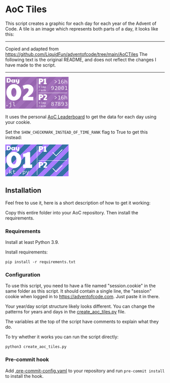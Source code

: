 # AoC Tiles

This script creates a graphic for each day for each year of the Advent of Code. 
A tile is an image which represents both parts of a day, it looks like this:

---
Copied and adapted from https://github.com/LiquidFun/adventofcode/tree/main/AoCTiles
The following text is the original README, and does not reflect the changes I have made to the script.

---

![AoC Tiles](examples/basic.png)

It uses the personal [AoC Leaderboard](https://adventofcode.com/2021/leaderboard/self) to get the data for each day using your cookie. 

Set the `SHOW_CHECKMARK_INSTEAD_OF_TIME_RANK` flag to True to get this instead:

![AoC Tiles Checkmark](examples/checkmarks.png)

## Installation

Feel free to use it, here is a short description of how to get it working:

Copy this entire folder into your AoC repository. Then install the requirements.

### Requirements

Install at least Python 3.9.

Install requirements:

```
pip install -r requirements.txt
```

### Configuration

To use this script, you need to have a file named "session.cookie" in the same folder as this script.
It should contain a single line, the "session" cookie
when logged in to https://adventofcode.com. Just
paste it in there.

Your year/day script structure likely looks different. You can change the patterns for years and days in the 
[create_aoc_tiles.py](create_aoc_tiles.py) file.

The variables at the top of the script have comments to explain what they do.

To try whether it works you can run the script directly:

```
python3 create_aoc_tiles.py
```

### Pre-commit hook

Add [.pre-commit-config.yaml](/.pre-commit-config.yaml) to your repository and run `pre-commit install` to install the hook.
